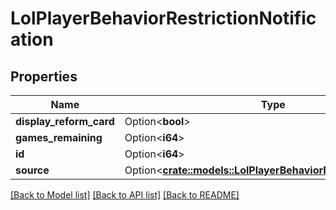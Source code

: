 # LolPlayerBehaviorRestrictionNotification

## Properties

Name | Type | Description | Notes
------------ | ------------- | ------------- | -------------
**display_reform_card** | Option<**bool**> |  | [optional]
**games_remaining** | Option<**i64**> |  | [optional]
**id** | Option<**i64**> |  | [optional]
**source** | Option<[**crate::models::LolPlayerBehaviorNotificationSource**](LolPlayerBehaviorNotificationSource.md)> |  | [optional]

[[Back to Model list]](../README.md#documentation-for-models) [[Back to API list]](../README.md#documentation-for-api-endpoints) [[Back to README]](../README.md)


